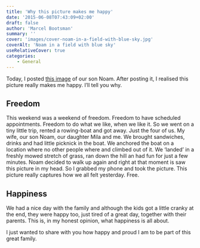 ```yaml
---
title: 'Why this picture makes me happy'
date: '2015-06-08T07:43:09+02:00'
draft: false
author: 'Marcel Bootsman'
summary: ''
cover: 'images/cover-noam-in-a-field-with-blue-sky.jpg'
coverAlt: 'Noam in a field with blue sky'
useRelativeCover: true
categories:
    - General
---
```

Today, I posted [this image](/why-this-picture-makes-me-happy/images/noam-in-a-field-with-blue-sky.jpg) of our son Noam. After posting it, I realised this picture really makes me happy. I’ll tell you why.

Freedom
-------

This weekend was a weekend of freedom. Freedom to have scheduled appointments. Freedom to do what we like, when we like it. So we went on a tiny little trip, rented a rowing-boat and got away. Just the four of us. My wife, our son Noam, our daughter Mila and me. We brought sandwiches, drinks and had little picknick in the boat. We anchored the boat on a location where no other people where and climbed out of it. We ‘landed’ in a freshly mowed stretch of grass, ran down the hill an had fun for just a few minutes. Noam decided to walk up again and right at that moment is saw this picture in my head. So I grabbed my phone and took the picture. This picture really captures how we all felt yesterday. Free.

Happiness
---------

We had a nice day with the family and although the kids got a little cranky at the end, they were happy too, just tired of a great day, together with their parents. This is, in my honest opinion, what happiness is all about.

I just wanted to share with you how happy and proud I am to be part of this great family.